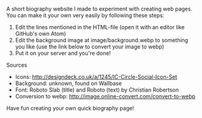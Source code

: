 A short biography website I made to experiment with creating web pages. You can make it your own very easily by following these steps:

1. Edit the lines mentioned in the HTML-file (open it with an editor like GitHub's own Atom)
2. Edit the background image at image/background.webp to something you like (use the link below to convert your image to webp)
3. Put it on your server and you're done!

Sources
- Icons: http://designdeck.co.uk/a/1245/IC-Circle-Social-Icon-Set
- Background: unknown, found on Wallbase
- Font: Roboto Slab (title) and Roboto (text) by Christian Robertson
- Conversion to webp: http://image.online-convert.com/convert-to-webp

Have fun creating your own quick biography page!
